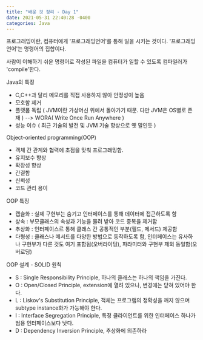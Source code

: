 ```yaml
---
title: "배운 것 정리 - Day 1"
date: 2021-05-31 22:40:28 -0400
categories: Java
---
```

프로그래밍이란, 컴퓨터에게 '프로그래밍언어'를 통해 일을 시키는 것이다.
'프로그래밍언어'는 명령어의 집합이다.

사람이 이해하기 쉬운 명령어로 작성된 파일을 컴퓨터가 일할 수 있도록 컴파일러가 'compile'한다.

Java의 특징
 - C,C++과 달리 메모리를 직접 사용하지 않아 안정성이 높음
 - 모호함 제거
 - 플랫폼 독립 ( JVM이란 가상머신 위에서 돌아가기 때문. 다만 JVM은 OS별로 존재 ) --> WORA( Write Once Run Anywhere )
 - 성능 이슈 ( 최근 기술의 발전 및 JVM 기술 향상으로 옛 말인듯 )

Object-oriented programming(OOP) 
 - 객체 간 관계와 협력에 초점을 맞춰 프로그래밍함.
 - 유지보수 향상
 - 확장성 향상
 - 간결함
 - 신뢰성 
 - 코드 관리 용이

OOP 특징
 - 캡슐화 : 실제 구현부는 숨기고 인터페이스를 통해 데이터에 접근하도록 함
 - 상속 : 부모클래스의 속성과 기능을 물려 받아 코드 중복을 제거함
 - 추상화 : 인터페이스르 통해 클래스 간 공통적인 부분(필드, 메서드) 제공함
 - 다형성 : 클래스나 메서드를 다양한 방법으로 동작하도록 함, 인터페이스는 유사하나 구현부가 다른 것도 여기 포함됨(오버라이딩), 파라미터와 구현부 제외 동일함(오버로딩)

OOP 설계 - SOLID 원칙
 - S : Single Responsibility Principle, 하나의 클래스는 하나의 책임을 가진다.
 - O : Open/Closed Principle, extension에 열려 있으나, 변경에는 닫혀 있어야 한다.
 - L : Liskov's Substitution Principle, 객체는 프로그램의 정확성을 깨지 않으며 subtype instance화가 가능해야 한다.
 - I : Interface Segregation Principle, 특정 클라이언트를 위한 인터페이스 하나가 범용 인터페이스보다 낫다.
 - D : Dependency Inversion Principle, 추상화에 의존하라
